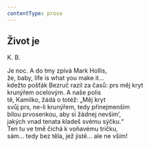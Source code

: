 ```yaml
---
contentType: prose
---
```


## Život je

K. B.

Je noc. A do tmy zpívá Mark Hollis,  
že, baby, life is what you make it…  
kdežto pošťák Bezruč razil za časů: prs měj kryt  
krunýřem ocelovým. A naše polis  
tě, Kamilko, žádá o totéž: „Měj kryt  
svůj prs, ne-li krunýřem, tedy přinejmenším  
bílou prvosenkou, aby si žádnej nevšim’,  
jakých vnad tenata kladeš svému sýčku.“  
Ten tu ve tmě čichá k voňavému tričku,  
sám… tedy bez těla, jež jistě… ale ne vším!
